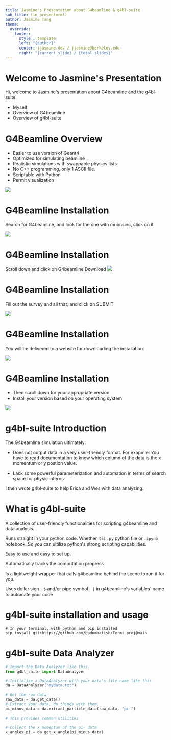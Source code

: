```yaml
---
title: Jasmine's Presentation about G4beamline & g4bl-suite
sub_title: (in presenterm!)
author: Jasmine Tang
theme:
  override:
    footer:
      style : template
      left: "{author}"
      center: jjasmine.dev / jjasmine@berkeley.edu
      right: "{current_slide} / {total_slides}"
---
```



Welcome to Jasmine's Presentation
===
Hi, welcome to Jasmine's presentation about G4beamline and the g4bl-suite.

- Myself
- Overview of G4beamline
- Overview of g4bl-suite

<!-- end_slide -->


G4Beamline Overview
===
- Easier to use version of Geant4
- Optimized for simulating beamline
- Realistic simulations with swappable physics lists
- No C++ programming, only 1 ASCII file.
- Scriptable with Python
- Permit visualization

![](g4beamline_screenshot.png)

<!-- end_slide -->

G4Beamline Installation
===

Search for G4beamline, and look for the one with muonsinc, click on it.

![](g4beamline_google_search.png)

<!-- end_slide -->

G4Beamline Installation
===

Scroll down and click on G4beamline Download
![](g4beamline_download.png)

<!-- end_slide -->

G4Beamline Installation
===

Fill out the survey and all that, and click on SUBMIT

![](g4beamline_survey.png)

<!-- end_slide -->

G4Beamline Installation
===

You will be delivered to a website for downloading the installation.


![](g4beamline_install_1.png)

<!-- end_slide -->

G4Beamline Installation
===

- Then scroll down for your appropriate version. 
- Install your version based on your operating system

![](g4beamline_install_2.png)

<!-- end_slide -->


g4bl-suite Introduction
===

The G4beamline simulation ultimately:

- Does not output data in a very user-friendly format. For exapmle: You have to read documentation to know which column 
of the data is the x momentum or y postion value.

- Lack some powerful parameterization and automation in terms of search space for physic interns

I then wrote g4bl-suite to help Erica and Wes with data analyzing.

<!-- end_slide -->

What is g4bl-suite
===

A collection of user-friendly functionalities for scripting g4beamline and data analysis.

Runs straight in your python code. Whether it is `.py` python file or `.ipynb` notebook.
So you can ultilize python's strong scripting capabilities.

Easy to use and easy to set up.

Automatically tracks the computation progress

Is a lightweight wrapper that calls g4beamline behind the scene to run it for you.

Uses dollar sign - `$` and/or pipe symbol - `|` in g4beamline's variables' name to automate your code


<!-- end_slide -->

g4bl-suite installation and usage
===

```shell
# In your terminal, with python and pip installed
pip install git+https://github.com/badumbatish/fermi_proj@main
```
<!-- end_slide -->

g4bl-suite Data Analyzer
===

```python
# Import the Data Analyzer like this.
from g4bl_suite import DataAnalyzer

# Initialize a DataAnalyzer with your data's file name like this
da = DataAnalyzer("mydata.txt")

# Get the raw data
raw_data = da.get_data()
# Extract your data, do things with them.
pi_minus_data = da.extract_particle_data(raw_data, "pi-")

# This provides common utilities

# Collect the x momentum of the pi- data
x_angles_pi = da.get_x_angle(pi_minus_data)
```


<!-- end_slide -->
